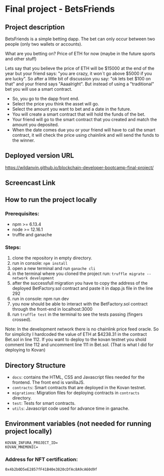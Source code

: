# Final project - BetsFriends
## Project description
BetsFriends is a simple betting dapp. 
The bet can only occur between two people (only two wallets or accounts).

What are you betting on? Price of ETH for now (maybe in the future sports and other stuff)
 
Lets say that you believe the price of ETH will be $15000 at the end of the year but your friend says: "you are crazy, it won´t go above $5000 if you are lucky". So after a little bit of discussion you say: "ok lets bet $100 on that" and your friend says "Aaaalright". But instead of using a "traditional" bet you will use a smart contract. 

- So, you go to the dapp front end. 
- Select the price you think the asset will go.
- Select the amount you want to bet and a date in the future.
- You will create a smart contract that will hold the funds of the bet.
- Your friend will go to the smart contract that you created and match the amount you deposited.
- When the date comes due you or your friend will have to call the smart contract, it will check the price using chainlink and will send the funds to the winner.

## Deployed version URL
https://wildanvin.github.io/blockchain-developer-bootcamp-final-project/

## Screencast Link
## How to run the project locally
### Prerequisites:
- npm >= 6.13.4
- node >= 12.16.1
- truffle and ganache
### Steps:
1. clone the repository in empty directory.
2. run in console: `npm install`
3. open a new terminal and run `ganache cli`
4. in the terminal where you cloned the project run: `truffle migrate --network development`
5. after the successfull migration you have to copy the address of the deployed BetFactory.sol contract and paste it in dapp.js file in the line 292
6. run in console: npm run dev
7. you now should be able to interact with the BetFactory.sol contract through the front-end in localhost:3000
8. run `truffle test` in the terminal to see the tests passing (fingers crossed).

Note: In the development network there is no chainlink price feed oracle. So for simplicity I hardcoded the value of ETH at $4238.31 in the contract Bet.sol in line 112. If you want to deploy to the kovan testnet you shold comment line 112 and uncomment line 111 in Bet.sol. (That is what I did for deploying to Kovan)
## Directory Structure

- `docs`: contains the HTML, CSS and Javascript files needed for the frontend. The front end is vanillaJS.
- `contracts`: Smart contracts that are deployed in the Kovan testnet.
- `migrations`: Migration files for deploying contracts in `contracts` directory.
- `test`: Tests for smart contracts.
- `utils`: Javascript code used for advance time in ganache.

## Environment variables (not needed for running project locally)
```
KOVAN_INFURA_PROJECT_ID=
KOVAN_MNEMONIC=
```

### Address for NFT certification:
`0x4b2b0D5eE2857fF41B40e3820cDfAc8A9cA60d9f`












